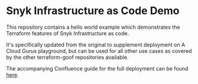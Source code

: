 # Snyk Infrastructure as Code Demo

This repository contains a hello world example which demonstrates the Terraform features of Snyk Infrastructure as code.

It's specifically updated from the original to supplement deployment on A Cloud Gurus playground, but can be used for all other use cases as covered by the other terraform-goof repositories available. 

The accompanying Confluence guide for the full deployment can be found [here](https://snyksec.atlassian.net/wiki/spaces/FBK/pages/1973944327/terraform-goof+deployed+in+A+Cloud+Guru+Playground).
